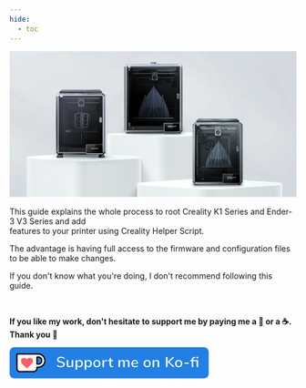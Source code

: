 ```yaml
---
hide:
  - toc
---
```


<img width="900" src="assets/img/home/home.png">

This guide explains the whole process to root Creality K1 Series and Ender-3 V3 Series and add<br />features to your printer using Creality Helper Script.

The advantage is having full access to the firmware and configuration files to be able to make changes.

If you don't know what you're doing, I don't recommend following this guide.

<br />

**If you like my work, don't hesitate to support me by paying me a 🍺 or a ☕. Thank you 🙂**

<a href="https://ko-fi.com/guilouz" target="_blank"><img width="350" src="assets/img/home/Ko-fi.png"></a>
